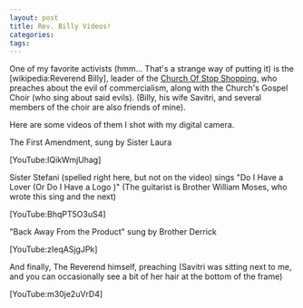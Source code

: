 ```yaml
---
layout: post
title: Rev. Billy Videos!
categories: 
tags: 
---
```


  <p>One of my favorite activists (hmm... That's a strange way of putting it) is the [wikipedia:Reverend Billy], leader of the <a href="http://www.reverendbilly.org">Church Of Stop Shopping,</a> who preaches about the evil of commercialism, along with the Church's Gospel Choir (who sing about said evils).  (Billy, his wife Savitri, and several members of the choir are also friends of mine).</p> <p> </p> <p>Here are some videos of them I shot with my digital camera.</p> <p>The First Amendment, sung by Sister Laura</p> <p>[YouTube:IQikWmjUhag]</p> <p> </p> <p>Sister Stefani (spelled right here, but not on the video) sings "Do I Have a Lover   (Or Do I Have a Logo )"  (The guitarist is Brother William Moses, who wrote this sing and the next)</p> <p>[YouTube:BhqPT5O3uS4]</p> <p> </p> <p>"Back Away From the Product" sung by Brother Derrick</p> <p>[YouTube:zIeqASjgJPk]</p> <p> </p> <p>And finally, The Reverend himself, preaching (Savitri was sitting next to me, and you can occasionally see a bit of her hair at the bottom of the frame)</p> <p>[YouTube:m30je2uVrD4]</p>